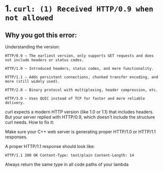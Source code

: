 
# 1. `curl: (1) Received HTTP/0.9 when not allowed`

## Why you got this error:

Understanding the version:

    HTTP/0.9 — The earliest version, only supports GET requests and does not include headers or status codes.

    HTTP/1.0 — Introduced headers, status codes, and more functionality.

    HTTP/1.1 — Adds persistent connections, chunked transfer encoding, and more (still widely used).

    HTTP/2.0 — Binary protocol with multiplexing, header compression, etc.

    HTTP/3.0 — Uses QUIC instead of TCP for faster and more reliable delivery.

curl expects a modern HTTP version (like 1.0 or 1.1) that includes headers. But your server replied with HTTP/0.9, which doesn't include the structure curl needs.
How to fix it:

Make sure your C++ web server is generating proper HTTP/1.0 or HTTP/1.1 responses.

A proper HTTP/1.1 response should look like:

`HTTP/1.1 200 OK
Content-Type: text/plain
Content-Length: 14`


Always return the same type in all code paths of your lambda